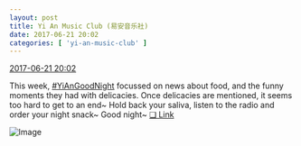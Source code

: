 ```yaml
---
layout: post
title: Yi An Music Club (易安音乐社)
date: 2017-06-21 20:02
categories: [ 'yi-an-music-club' ]
---
```


<div class="weibo-info">
  <a href="http://weibo.com/6094546964/F8SGwvE63">2017-06-21 20:02</a>
</div>

This week, [#YiAnGoodNight](http://weibo.com/p/10080892b104a59bff303ca883e7931b5b916e) focussed on news about food, and the funny moments they had with delicacies. Once delicacies are mentioned, it seems too hard to get to an end~ Hold back your saliva, listen to the radio and order your night snack~ Good night~ [❏ Link](http://www.ximalaya.com/78339006/sound/41471960)

<!-- more -->

![Image](http://wx1.sinaimg.cn/mw690/006Es64Agy1fgt2hf1zzuj31jk17u7wj.jpg)
